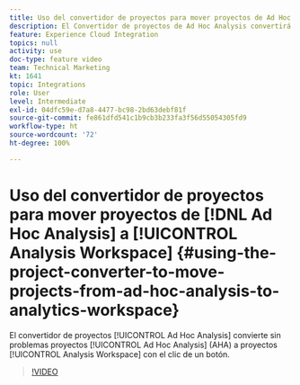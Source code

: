 ```yaml
---
title: Uso del convertidor de proyectos para mover proyectos de Ad Hoc Analysis a Analytics Workspace
description: El Convertidor de proyectos de Ad Hoc Analysis convertirá sin problemas los proyectos de Ad Hoc Analysis (AHA) en proyectos de Analysis Workspace con solo hacer clic en un botón.
feature: Experience Cloud Integration
topics: null
activity: use
doc-type: feature video
team: Technical Marketing
kt: 1641
topic: Integrations
role: User
level: Intermediate
exl-id: 04dfc59e-d7a8-4477-bc98-2bd63debf81f
source-git-commit: fe861dfd541c1b9cb3b233fa3f56d55054305fd9
workflow-type: ht
source-wordcount: '72'
ht-degree: 100%

---
```


# Uso del convertidor de proyectos para mover proyectos de [!DNL Ad Hoc Analysis] a [!UICONTROL Analysis Workspace] {#using-the-project-converter-to-move-projects-from-ad-hoc-analysis-to-analytics-workspace}

El convertidor de proyectos [!UICONTROL Ad Hoc Analysis] convierte sin problemas proyectos [!UICONTROL Ad Hoc Analysis] (AHA) a proyectos [!UICONTROL Analysis Workspace] con el clic de un botón.

>[!VIDEO](https://video.tv.adobe.com/v/23118/?quality=12)

